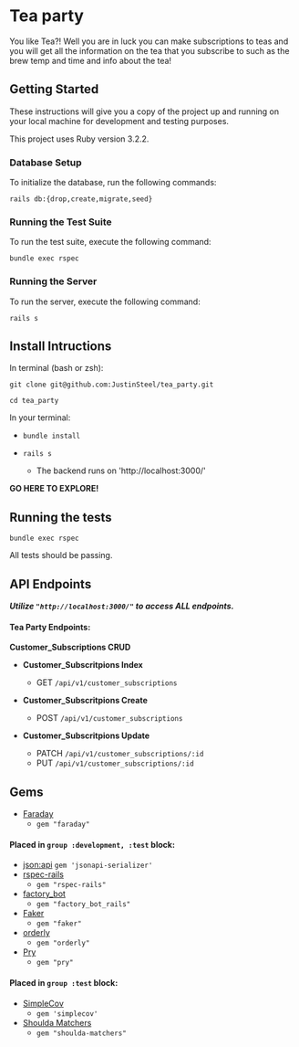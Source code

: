 # Tea party

You like Tea?! Well you are in luck you can make subscriptions to teas and you will get all the information on the tea that you subscribe to such as the brew temp and time and info about the tea!


## Getting Started

These instructions will give you a copy of the project up and running on your local machine for development and testing purposes. 

This project uses Ruby version 3.2.2.

### Database Setup

To initialize the database, run the following commands:

`rails db:{drop,create,migrate,seed}`

### Running the Test Suite

To run the test suite, execute the following command:

`bundle exec rspec`

### Running the Server

To run the server, execute the following command:

`rails s`


## Install Intructions

In terminal (bash or zsh):

```git clone git@github.com:JustinSteel/tea_party.git```

```cd tea_party``` 


In your terminal: 

- ```bundle install```  
- ```rails s```  

  - The backend runs on 'http://localhost:3000/'
  

**GO HERE TO EXPLORE!**


## Running the tests

```bundle exec rspec```  

All tests should be passing.


## API Endpoints

***Utilize `"http://localhost:3000/"` to access ALL endpoints.*** 

#### Tea Party Endpoints:

**Customer_Subscriptions CRUD**

- **Customer_Subscritpions Index**
    
    - GET `/api/v1/customer_subscriptions`

- **Customer_Subscritpions Create**
    
    - POST `/api/v1/customer_subscriptions`

- **Customer_Subscritpions Update**
    
    - PATCH `/api/v1/customer_subscriptions/:id`
    - PUT `/api/v1/customer_subscriptions/:id`


## Gems 

- [Faraday](https://lostisland.github.io/faraday/#/)
  - `gem "faraday"`

#### Placed in `group :development, :test` block:

- [json:api](https://jsonapi.org/)
    `gem 'jsonapi-serializer'`
- [rspec-rails](https://github.com/rspec/rspec-rails)
    - `gem "rspec-rails"`
- [factory_bot](https://github.com/thoughtbot/factory_bot)
    - `gem "factory_bot_rails"`
- [Faker](https://github.com/faker-ruby/faker)
    - `gem "faker"`
- [orderly](https://github.com/jmondo/orderly)
    - `gem "orderly"`
- [Pry](https://github.com/pry/pry)
    - `gem "pry"`

#### Placed in `group :test` block:

- [SimpleCov](https://github.com/simplecov-ruby/simplecov)
    - `gem 'simplecov'`
- [Shoulda Matchers](https://github.com/thoughtbot/shoulda-matchers)
    - `gem "shoulda-matchers"`